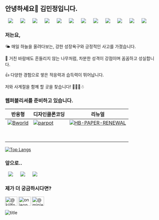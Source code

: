 ## 안녕하세요🤗 김민정입니다.
<div display=flex>
  <img src="https://img.shields.io/badge/css3-1572B6?style=flat-square&logo=css3&logoColor=white" style="height : auto; margin-left : 10px; margin-right : 10px;"/>
  <img src="https://img.shields.io/badge/javascript-F7DF1E?style=flat-square&logo=javascript&logoColor=white" style="height : auto; margin-left : 10px; margin-right : 10px;"/>
  <img src="https://img.shields.io/badge/html5-E34F26?style=flat-square&logo=html5&logoColor=white" style="height : auto; margin-left : 10px; margin-right : 10px;"/>
  <img src="https://img.shields.io/badge/jquery-0769AD?style=flat-square&logo=jquery&logoColor=white" style="height : auto; margin-left : 10px; margin-right : 10px;"/>
  <img src="https://img.shields.io/badge/visualstudiocode-007ACC?style=flat-square&logo=visualstudiocode&logoColor=white" style="height : auto; margin-left : 10px; margin-right : 10px;"/>
  <img src="https://img.shields.io/badge/adobephotoshop-31A8FF?style=flat-square&logo=adobephotoshop&logoColor=white" style="height : auto; margin-left : 10px; margin-right : 10px;"/>
  <img src="https://img.shields.io/badge/adobeillustrator-FF9A00?style=flat-square&logo=adobeillustrator&logoColor=white" style="height : auto; margin-left : 10px; margin-right : 10px;"/>
  <img src="https://img.shields.io/badge/sass-CC6699?style=flat-square&logo=sass&logoColor=white" style="height : auto; margin-left : 10px; margin-right : 10px;"/>
  <img src="https://img.shields.io/badge/github-181717?style=flat-square&logo=github&logoColor=white" style="height : auto; margin-left : 10px; margin-right : 10px;"/>
  <img src="https://img.shields.io/badge/googledrive-4285F4?style=flat-square&logo=googledrive&logoColor=white" style="height : auto; margin-left : 10px; margin-right : 10px;"/>
  <img src="https://img.shields.io/badge/youtube-FF0000?style=flat-square&logo=youtube&logoColor=white" style="height : auto; margin-left : 10px; margin-right : 10px;"/>
  <img src="https://img.shields.io/badge/tistory-000000?style=flat-square&logo=tistory&logoColor=white" style="height : auto; margin-left : 10px; margin-right : 10px;"/>
</div>

### 저는요,

🌤 매일 하늘을 올려다보는, 강한 성장욕구와 긍정적인 사고를 가졌습니다.

🌳 거친 바람에도 흔들리지 않는 나무처럼, 차분한 성격이 강점이며 꼼꼼하고 성실합니다.

👍 다양한 경험으로 쌓은 적응력과 습득력이 뛰어납니다.

저와 사계절을 함꼐 할 곳을 찾습니다! 💮🌊🍂☃ 

### 웹퍼블리셔를 준비하고 있습니다.

<!-- START OF PROFILE STACK, DO NOT REMOVE -->
| 반응형 | 디자인클론코딩 | 리뉴얼|
| - | - | - |
| [![Bworld](https://img.shields.io/static/v1?label=&message=Bworld&color=000605&logo=github&logoColor=FFFFFF&labelColor=000605)](https://onjeong721.github.io/Bworld/) | [![parpot](https://img.shields.io/static/v1?label=&message=parpot&color=000605&logo=github&logoColor=FFFFFF&labelColor=000605)]( https://onjeong721.github.io/ppf-parpot/ )|[![HB-PAPER-RENEWAL ](https://img.shields.io/static/v1?label=&message=HB-PAPER-RENEWAL&color=000605&logo=github&logoColor=FFFFFF&labelColor=000605)]( https://onjeong721.github.io/HB-PAPER-RENEWAL/ )|
|  | |
|  ||
| |  |
| | |
| | |
|| |
|| |
|  |  |

[![Top Langs](https://github-readme-stats.vercel.app/api/top-langs/?username=onjeong721&layout=compact&)](https://github.com/onjeong721/github-readme-stats)


### 앞으로..
<div display=flex>
  <img src="https://img.shields.io/badge/vuedotjs-4FC08D?style=flat-square&logo=vuedotjs&logoColor=white" style="height : auto; margin-left : 10px; margin-right : 10px;"/>
  <img src="https://img.shields.io/badge/nodedotjs-339933?style=flat-square&logo=nodedotjs&logoColor=white" style="height : auto; margin-left : 10px; margin-right : 10px;"/>
  <img src="https://img.shields.io/badge/c-A8B9CC?style=flat-square&logo=c&logoColor=white" style="height : auto; margin-left : 10px; margin-right : 10px;"/>
</div>

### 제가 더 궁금하시다면?
<p align="left">
<a href="https://codepen.io/@kjilfoqp-the-decoder" target="blank"><img align="center" src="https://raw.githubusercontent.com/rahuldkjain/github-profile-readme-generator/master/src/images/icons/Social/codepen.svg" alt="@kjilfoqp-the-decoder" height="30" width="40" /></a>
<a href="https://instagram.com/onjeong0721" target="blank"><img align="center" src="https://raw.githubusercontent.com/rahuldkjain/github-profile-readme-generator/master/src/images/icons/Social/instagram.svg" alt="onjeong0721" height="30" width="40" /></a>
<a href="https://www.youtube.com/c/@minjeong721" target="blank"><img align="center" src="https://raw.githubusercontent.com/rahuldkjain/github-profile-readme-generator/master/src/images/icons/Social/youtube.svg" alt="@minjeong721" height="30" width="40" /></a>
</p>

![title](https://capsule-render.vercel.app/api?type=venom&height=200&text=Progress,%20not%20perfection.&fontSize=70&color=0:EFBC9B,100:FBF3D5&stroke=b678c4$stroke=b678c4)

